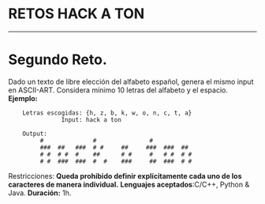# RETOS HACK A TON 
---
# Segundo Reto.
Dado un texto de libre elección del alfabeto español, genera el mismo input en ASCII-ART. Considera mínimo 10 letras del alfabeto y el espacio.
__Ejemplo:__

        Letras escogidas: {h, z, b, k, w, o, n, c, t, a}
                   Input: hack a ton
                   
        Output:
             #              #               #
             ###  ##   ###  # #     ##     ###  ###  ##
             # #  # #  #    ##      # #     #   # #  # #
             # #  ###  ###  #  #    ###     ##  ###  # #
             
Restricciones: __Queda prohibido definir explícitamente cada uno de los caracteres de manera individual.__
__Lenguajes aceptados__:C/C++, Python & Java.
__Duración:__ 1h.
